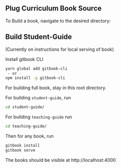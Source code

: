 ## Plug Curriculum Book Source

To Build a book, navigate to the desired directory:

## Build Student-Guide

(Currently on instructions for local serving of book)


Install gitbook CLI

```sh
yarn global add gitbook-cli
 - or -
npm install -g gitbook-cli
```

For building full book, stay in this root directory.

For building `student-guide`, run

```sh
cd student-guide/
```

For building `teaching-guide` run

```sh
cd teaching-guide/
```

Then for any book, run

```sh
gitbook install
gitbook serve
```

The books should be visible at http://localhost:4000
